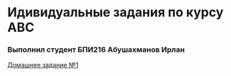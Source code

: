 # Идивидуальные задания по курсу АВС
### Выполнил студент БПИ216 Абушахманов Ирлан

[Домашнее задание №1](https://github.com/1rlan/csaihw/tree/master/homework%20%E2%84%961)

